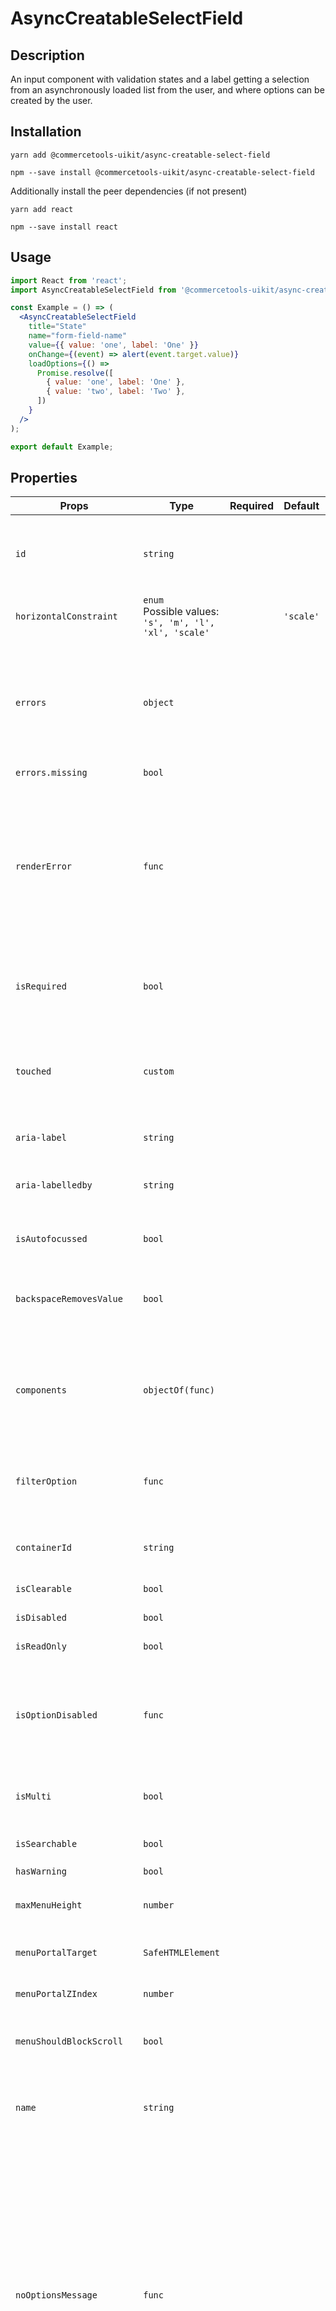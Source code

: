 <!-- THIS IS AN AUTOGENERATED FILE. DO NOT EDIT THIS FILE DIRECTLY. -->
<!-- This file is created by the `yarn generate-readme` script. -->

# AsyncCreatableSelectField

## Description

An input component with validation states and a label getting a selection from an asynchronously loaded list from the user, and where options can be created by the user.

## Installation

```
yarn add @commercetools-uikit/async-creatable-select-field
```

```
npm --save install @commercetools-uikit/async-creatable-select-field
```

Additionally install the peer dependencies (if not present)

```
yarn add react
```

```
npm --save install react
```

## Usage

```jsx
import React from 'react';
import AsyncCreatableSelectField from '@commercetools-uikit/async-creatable-select-field';

const Example = () => (
  <AsyncCreatableSelectField
    title="State"
    name="form-field-name"
    value={{ value: 'one', label: 'One' }}
    onChange={(event) => alert(event.target.value)}
    loadOptions={() =>
      Promise.resolve([
        { value: 'one', label: 'One' },
        { value: 'two', label: 'Two' },
      ])
    }
  />
);

export default Example;
```

## Properties

| Props                              | Type                                                         | Required | Default   | Description                                                                                                                                                                                                                                                                                                                                                      |
| ---------------------------------- | ------------------------------------------------------------ | :------: | --------- | ---------------------------------------------------------------------------------------------------------------------------------------------------------------------------------------------------------------------------------------------------------------------------------------------------------------------------------------------------------------- |
| `id`                               | `string`                                                     |          |           | Used as HTML id property. An id is auto-generated when it is not specified.                                                                                                                                                                                                                                                                                      |
| `horizontalConstraint`             | `enum`<br>Possible values:<br>`'s', 'm', 'l', 'xl', 'scale'` |          | `'scale'` | Horizontal size limit of the input fields.                                                                                                                                                                                                                                                                                                                       |
| `errors`                           | `object`                                                     |          |           | A map of errors. Error messages for known errors are rendered automatically.&#xA;<br />&#xA;Unknown errors will be forwarded to `renderError`                                                                                                                                                                                                                    |
| `errors.missing`                   | `bool`                                                       |          |           |                                                                                                                                                                                                                                                                                                                                                                  |
| `renderError`                      | `func`                                                       |          |           | Called with custom errors. This function can return a message which will be wrapped in an ErrorMessage. It can also return null to show no error.&#xA;<br />&#xA;Signature: `(key, error) => React.node`                                                                                                                                                         |
| `isRequired`                       | `bool`                                                       |          |           | Indicates if the value is required. Shows an the "required asterisk" if so.                                                                                                                                                                                                                                                                                      |
| `touched`                          | `custom`                                                     |          |           | Indicates whether the field was touched. Errors will only be shown when the field was touched.                                                                                                                                                                                                                                                                   |
| `aria-label`                       | `string`                                                     |          |           | Aria label (for assistive tech)                                                                                                                                                                                                                                                                                                                                  |
| `aria-labelledby`                  | `string`                                                     |          |           | HTML ID of an element that should be used as the label (for assistive tech)                                                                                                                                                                                                                                                                                      |
| `isAutofocussed`                   | `bool`                                                       |          |           | Focus the control when it is mounted                                                                                                                                                                                                                                                                                                                             |
| `backspaceRemovesValue`            | `bool`                                                       |          |           | Remove the currently focused option when the user presses backspace                                                                                                                                                                                                                                                                                              |
| `components`                       | `objectOf(func)`                                             |          |           | Map of components to overwrite the default ones, see [what components you can override](https://react-select.com/components)                                                                                                                                                                                                                                     |
| `filterOption`                     | `func`                                                       |          |           | Custom method to filter whether an option should be displayed in the menu                                                                                                                                                                                                                                                                                        |
| `containerId`                      | `string`                                                     |          |           | The id to set on the SelectContainer component                                                                                                                                                                                                                                                                                                                   |
| `isClearable`                      | `bool`                                                       |          |           | Is the select value clearable                                                                                                                                                                                                                                                                                                                                    |
| `isDisabled`                       | `bool`                                                       |          |           | Is the select disabled                                                                                                                                                                                                                                                                                                                                           |
| `isReadOnly`                       | `bool`                                                       |          |           | Is the select read-only                                                                                                                                                                                                                                                                                                                                          |
| `isOptionDisabled`                 | `func`                                                       |          |           | Override the built-in logic to detect whether an option is disabled&#xA;<br />&#xA;Signature: `(option, options) => boolean`                                                                                                                                                                                                                                     |
| `isMulti`                          | `bool`                                                       |          |           | Support multiple selected options                                                                                                                                                                                                                                                                                                                                |
| `isSearchable`                     | `bool`                                                       |          |           | Whether to enable search functionality                                                                                                                                                                                                                                                                                                                           |
| `hasWarning`                       | `bool`                                                       |          |           |                                                                                                                                                                                                                                                                                                                                                                  |
| `maxMenuHeight`                    | `number`                                                     |          |           | Maximum height of the menu before scrolling                                                                                                                                                                                                                                                                                                                      |
| `menuPortalTarget`                 | `SafeHTMLElement`                                            |          |           | Dom element to portal the select menu to                                                                                                                                                                                                                                                                                                                         |
| `menuPortalZIndex`                 | `number`                                                     |          |           | z-index value for the menu portal                                                                                                                                                                                                                                                                                                                                |
| `menuShouldBlockScroll`            | `bool`                                                       |          |           | whether the menu should block scroll while open                                                                                                                                                                                                                                                                                                                  |
| `name`                             | `string`                                                     |          |           | Name of the HTML Input (optional - without this, no input will be rendered)                                                                                                                                                                                                                                                                                      |
| `noOptionsMessage`                 | `func`                                                       |          |           | Can be used to render a custom value when there are no options (either because of no search results, or all options have been used, or there were none in the first place).&#xA;<br/>&#xA;Gets called with `{ inputValue: String }`. `inputValue` will be an empty string when no search text is present.&#xA;<br />&#xA;Signature: `({ inputValue }) => string` |
| `onBlur`                           | `func`                                                       |          |           | Handle blur events on the control                                                                                                                                                                                                                                                                                                                                |
| `onChange`                         | `func`                                                       |          |           | Called with a fake event when value changes.&#xA;<br />&#xA;The event's `target.name` will be the name supplied in props. The event's `target.value` will hold the value. The value will be the selected option, or an array of options in case `isMulti` is `true`.&#xA;<br />&#xA;Signature: `(event) => void`                                                 |
| `onFocus`                          | `func`                                                       |          |           | Handle focus events on the control                                                                                                                                                                                                                                                                                                                               |
| `onInputChange`                    | `func`                                                       |          |           | Handle change events on the input                                                                                                                                                                                                                                                                                                                                |
| `options`                          | `array`                                                      |          |           | Array of options that populate the select menu                                                                                                                                                                                                                                                                                                                   |
| `options[]<shape>`                 | `object`                                                     |          |           |                                                                                                                                                                                                                                                                                                                                                                  |
| `options[]<shape>.value`           | `string`                                                     |    ✅    |           |                                                                                                                                                                                                                                                                                                                                                                  |
| `options[]<shape>.options`         | `array`                                                      |          |           |                                                                                                                                                                                                                                                                                                                                                                  |
| `options[]<shape>.options[].value` | `string`                                                     |    ✅    |           |                                                                                                                                                                                                                                                                                                                                                                  |
| `placeholder`                      | `string`                                                     |          |           | Placeholder text for the select value                                                                                                                                                                                                                                                                                                                            |
| `tabIndex`                         | `string`                                                     |          |           | Sets the tabIndex attribute on the input                                                                                                                                                                                                                                                                                                                         |
| `tabSelectsValue`                  | `bool`                                                       |          |           | Select the currently focused option when the user presses tab                                                                                                                                                                                                                                                                                                    |
| `value`                            | `custom`                                                     |          |           | The value of the select; reflected by the selected option                                                                                                                                                                                                                                                                                                        |
| `showOptionGroupDivider`           | `bool`                                                       |          |           |                                                                                                                                                                                                                                                                                                                                                                  |
| `defaultOptions`                   | `<bool, arrayOf>`                                            |          |           | The default set of options to show before the user starts searching.&#xA;<br/>&#xA;When set to `true`, the results for `loadOptions('')` will be autoloaded.                                                                                                                                                                                                     |
| `defaultOptions<arrayOf>`          | `array`                                                      |          |           |                                                                                                                                                                                                                                                                                                                                                                  |
| `defaultOptions<arrayOf>[].value`  | `string`                                                     |    ✅    |           |                                                                                                                                                                                                                                                                                                                                                                  |
| `loadOptions`                      | `func`                                                       |    ✅    |           | Function that returns a promise, which is the set of options to be used once the promise resolves.&#xA;<br />&#xA;Signature: `(inputValue, callback) => void)) => Promise \| void`&#xA;<br />&#xA;`callback` can be called with `options`                                                                                                                        |
| `cacheOptions`                     | `any`                                                        |          |           | If cacheOptions is truthy, then the loaded data will be cached. The cache will remain until cacheOptions changes value.                                                                                                                                                                                                                                          |
| `allowCreateWhileLoading`          | `bool`                                                       |          |           | Allow options to be created while the isLoading prop is true. Useful to prevent the "create new ..." option being displayed while async results are still being loaded.                                                                                                                                                                                          |
| `formatCreateLabel`                | `func`                                                       |          |           | Gets the label for the "create new ..." option in the menu. Is given the current input value.                                                                                                                                                                                                                                                                    |
| `isValidNewOption`                 | `func`                                                       |          |           | Determines whether the "create new ..." option should be displayed based on the current input value, select value and options array.                                                                                                                                                                                                                             |
| `getNewOptionData`                 | `func`                                                       |          |           | Returns the data for the new option when it is created. Used to display the value, and is passed to onChange.                                                                                                                                                                                                                                                    |
| `onCreateOption`                   | `func`                                                       |          |           | If provided, this will be called with the input value when a new option is created, and onChange will not be called. Use this when you need more control over what happens when new options are created.                                                                                                                                                         |
| `createOptionPosition`             | `string`                                                     |          |           | Sets the position of the createOption element in your options list.                                                                                                                                                                                                                                                                                              |
| `title`                            | `<string, node>`                                             |    ✅    |           | Title of the label                                                                                                                                                                                                                                                                                                                                               |
| `hint`                             | `custom`                                                     |          |           | Hint for the label. Provides a supplementary but important information regarding the behaviour of the input (e.g warn about uniqueness of a field, when it can only be set once), whereas `description` can describe it in more depth. Can also receive a `hintIcon`.                                                                                            |
| `description`                      | `<string, node>`                                             |          |           | Provides a description for the title.                                                                                                                                                                                                                                                                                                                            |
| `onInfoButtonClick`                | `func`                                                       |          |           | Function called when info button is pressed.&#xA;<br />&#xA;Info button will only be visible when this prop is passed.&#xA;<br />&#xA;Signature: `(event) => void`                                                                                                                                                                                               |
| `hintIcon`                         | `node`                                                       |          |           | Icon to be displayed beside the hint text.&#xA;<br />&#xA;Will only get rendered when `hint` is passed as well.                                                                                                                                                                                                                                                  |
| `badge`                            | `node`                                                       |          |           | Badge to be displayed beside the label.&#xA;<br />&#xA;Might be used to display additional information about the content of the field (E.g verified email)                                                                                                                                                                                                       |
| `iconLeft`                         | `node`                                                       |          |           | Icon to display on the left of the placeholder text and selected value. Has no effect when isMulti is enabled.                                                                                                                                                                                                                                                   |

## `data-*` props

The component further forwards all `data-` attributes to the underlying `AsyncCreatableSelectInput` component.

This input is built on top of [`react-select`](https://github.com/JedWatson/react-select) v2.
It supports mostly same properties as `react-select`. Behaviour for some props was changed, and support for others was dropped.

In case you need one of the currently excluded props, feel free to open a PR adding them.

## `errors`

This object is a key-value map. The `renderError` prop will be called for each entry with the key and the value. The return value will be rendered inside an `ErrorMessage` component underneath the input.

The `AsyncCreatableSelectField` supports some errors out of the box. Return `undefined` from `renderError` for these and the default errors will be shown instead. This prevents consumers from having to reimplement the same error messages for known errors while still keeping the flexibility of showing custom error messages for them.

When the `key` is known, and when the value is truthy, and when `renderError` returned `undefined` for that error entry, then the `AsyncCreatableSelectField` will render an appropriate error automatically.

Known error keys are:

- `missing`: tells the user that this field is required
